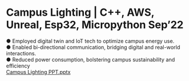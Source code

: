
# Campus Lighting | C++, AWS, Unreal, Esp32, Micropython Sep’22

● Employed digital twin and IoT tech to optimize campus energy use.  
● Enabled bi-directional communication, bridging digital and real-world interactions.  
● Reduced power consumption, bolstering campus sustainability and efficiency  
[Campus Lighting PPT.pptx](https://github.com/samad-mohammed/CampusLighting/files/14161911/Campus.Lighting.PPT.pptx)
